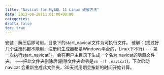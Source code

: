 ```yaml
---
title: "Navicat for MySQL 11 Linux 破解方法"
date: 2013-08-28T11:01:00+08:00
categories: 
draft: false
toc: true
---
```


安装：解压后即可用。目录下的start_navicat文件为可执行文件。 破解：(找过好几个注册码都不能用，注册码生成器都是Windows平台的，Linux下不行) \----第一次执行start_navicat时，会在用户主目录下生成一个名为.navicat的隐藏文件夹。 \----把此文件夹删除后(删除文件夹命令是`rm -rf .navicat`)，下次启动navicat 会重新生成此文件夹，30天试用期会按新的时间开始计算。